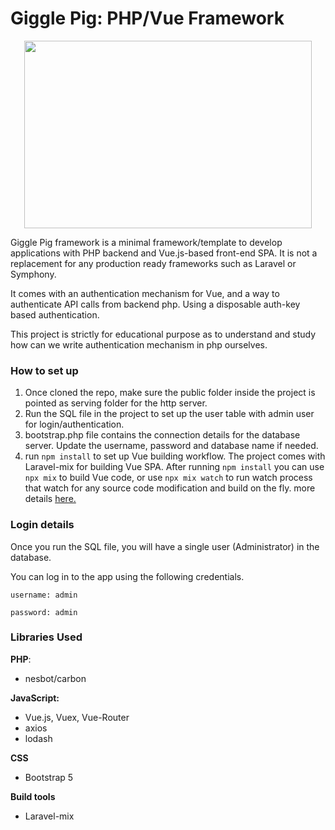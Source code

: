 # Giggle Pig: PHP/Vue Framework

<p style="text-align: center">
  <img width="460" height="300" src="https://raw.githubusercontent.com/srisar/giggle-pig/master/public/images/giggle-pig-full.svg">
</p>

Giggle Pig framework is a minimal framework/template to develop applications with PHP backend and Vue.js-based front-end SPA. It is not a replacement for any
production ready frameworks such as Laravel or Symphony.

It comes with an authentication mechanism for Vue, and a way to authenticate API calls from backend php. Using a disposable auth-key based authentication.

This project is strictly for educational purpose as to understand and study how can we write authentication mechanism in php ourselves.

### How to set up

1. Once cloned the repo, make sure the public folder inside the project is pointed as serving folder for the http server.
2. Run the SQL file in the project to set up the user table with admin user for login/authentication.
3. bootstrap.php file contains the connection details for the database server. Update the username, password and database name if needed.
4. run `npm install` to set up Vue building workflow. The project comes with Laravel-mix for building Vue SPA. After running `npm install` you can use `npx mix`
   to build Vue code, or use `npx mix watch` to run watch process that watch for any source code modification and build on the fly. more
   details [here.](https://laravel-mix.com/docs/6.0/upgrade#update-your-npm-scripts)

### Login details

Once you run the SQL file, you will have a single user (Administrator) in the database.

You can log in to the app using the following credentials.

`username: admin`

`password: admin`

### Libraries Used

**PHP**:

- nesbot/carbon

**JavaScript:**

- Vue.js, Vuex, Vue-Router
- axios
- lodash

**CSS**

- Bootstrap 5

**Build tools**

- Laravel-mix
